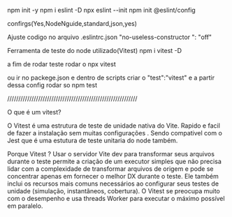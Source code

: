npm init -y
npm i eslint -D
npx eslint --init
npm init @eslint/config

confirgs(Yes,NodeNguide,standard,json,yes)

Ajuste codigo no arquivo  .eslintrc.json
"no-useless-constructor ": "off"

Ferramenta de teste do node utilizado(Vitest)
npm i vitest -D

a fim de rodar teste rodar o 
npx vitest

ou ir no packege.json e dentro de scripts criar o
"test":"vitest" e a partir dessa config 
rodar so npm test

///////////////////////////////////////////////////////////

O que é um vitest?

O Vitest é uma estrutura de teste de unidade nativa do Vite. Rapido e facil de fazer a instalação sem muitas configurações .
Sendo compativel com o Jest que é uma estutura de teste unitaria do node também.

Porque Vitest ?
Usar o servidor Vite dev para transformar seus arquivos durante o teste permite a criação de um executor simples que não precisa lidar com a complexidade de transformar arquivos de origem e pode se concentrar apenas em fornecer o melhor DX durante o teste. Ele também inclui os recursos mais comuns necessários ao configurar seus testes de unidade (simulação, instantâneos, cobertura). O Vitest se preocupa muito com o desempenho e usa threads Worker para executar o máximo possível em paralelo. 
